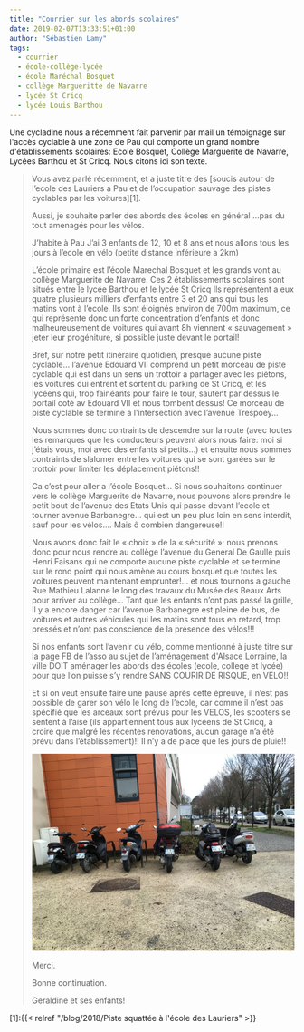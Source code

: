 ```yaml
---
title: "Courrier sur les abords scolaires"
date: 2019-02-07T13:33:51+01:00
author: "Sébastien Lamy"
tags:
  - courrier
  - école-collège-lycée
  - école Maréchal Bosquet
  - collège Margueritte de Navarre
  - lycée St Cricq
  - lycée Louis Barthou
---
```


Une cycladine nous a récemment fait parvenir par mail un témoignage sur l'accès cyclable
à une zone de Pau qui comporte un grand nombre d'établissements scolaires:
Ecole Bosquet, Collège Marguerite de Navarre, Lycées Barthou et St Cricq.
Nous citons ici son texte.

>Vous avez parlé récemment, et a juste titre des [soucis autour de l’ecole des Lauriers a Pau et de l’occupation sauvage des pistes cyclables par les voitures][1].
>
>Aussi, je souhaite parler des abords des écoles en général …pas du tout amenagés pour les vélos.
>
>J’habite à Pau
>J’ai 3 enfants de 12, 10 et 8 ans et nous allons tous les jours à l’ecole en vélo (petite distance inférieure a 2km)
>
>L’école primaire est l’école Marechal Bosquet et les grands vont au collège Marguerite de Navarre.
Ces 2 établissements scolaires sont situés entre le lycée Barthou et le lycée St Cricq
Ils représentent a eux quatre plusieurs milliers d’enfants entre 3 et 20 ans qui tous les matins vont à l’ecole.
Ils sont éloignés environ de 700m maximum, ce qui représente donc un forte concentration d’enfants et donc malheureusement de voitures qui avant 8h viennent « sauvagement » jeter leur progéniture, si possible juste devant le portail!
>
>Bref, sur notre petit itinéraire quotidien, presque aucune piste cyclable… l’avenue Edouard VII comprend un petit morceau de piste cyclable qui est dans un sens un trottoir a partager avec les piétons, les voitures qui entrent et sortent du parking de St Cricq, et les lycéens qui, trop fainéants pour faire le tour, sautent par dessus le portail coté av Edouard VII et nous tombent dessus!
Ce morceau de piste cyclable se termine a l'intersection avec l’avenue Trespoey…
>
>Nous sommes donc contraints de descendre sur la route (avec toutes les remarques que les conducteurs peuvent alors nous faire: moi si j’étais vous, moi avec des enfants si petits…) et ensuite nous sommes contraints de slalomer entre les voitures qui se sont garées sur le trottoir pour limiter les déplacement piétons!!
>
>Ca c’est pour aller a l’école Bosquet…
Si nous souhaitons continuer vers le collège Marguerite de Navarre, nous pouvons alors prendre le petit bout de l’avenue des Etats Unis qui passe devant l’ecole et tourner avenue Barbanegre… qui est un peu plus loin en sens interdit, sauf pour les vélos…. Mais ô combien dangereuse!!
>
>Nous avons donc fait le « choix » de la « sécurité »: nous prenons donc pour nous rendre au collège l’avenue du General De Gaulle puis Henri Faisans qui ne comporte aucune piste cyclable et se termine sur le rond point qui nous amène au cours bosquet que toutes les voitures peuvent maintenant emprunter!… et nous tournons a gauche Rue Mathieu Lalanne le long des travaux du Musée des Beaux Arts pour arriver au collège…
Tant que les enfants n’ont pas passé la grille, il y a encore danger car l’avenue Barbanegre est pleine de bus, de voitures et autres véhicules qui les matins sont tous en retard, trop pressés et n’ont pas conscience de la présence des vélos!!!
>
>Si nos enfants sont l’avenir du vélo, comme mentionné à juste titre sur la page FB de l’asso au sujet de l’aménagement d'Alsace Lorraine, la ville DOIT aménager les abords des écoles (ecole, college et lycée) pour que l’on puisse s’y rendre SANS COURIR DE RISQUE, en VELO!!
>
>Et si on veut ensuite faire une pause après  cette épreuve, il n’est pas possible de garer son vélo le long de l’ecole, car comme il n’est pas spécifié que les arceaux sont prévus pour les VELOS, les scooters se sentent à l’aise (ils appartiennent tous aux lycéens de St Cricq, à croire que malgré les récentes renovations, aucun garage n’a été prévu dans l’établissement)!!
Il n’y a de place que les jours de pluie!!
>
> ![](scooters-squatteurs.jpg)
>
>Merci.
>
>Bonne continuation.
>
>Geraldine et ses enfants!


[1]:{{< relref "/blog/2018/Piste squattée à l'école des Lauriers" >}}